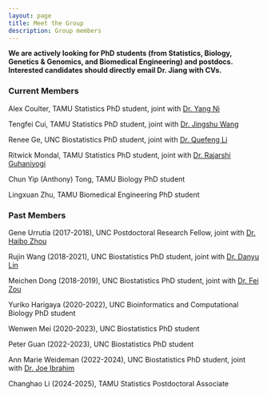 ```yaml
---
layout: page
title: Meet the Group
description: Group members
---
```


**We are actively looking for PhD students (from Statistics, Biology, Genetics & Genomics, and Biomedical Engineering) and postdocs. Interested candidates should directly email Dr. Jiang with CVs.**

### Current Members

Alex Coulter, TAMU Statistics PhD student, joint with [Dr. Yang Ni](https://sites.google.com/view/yangnistat)

Tengfei Cui, TAMU Statistics PhD student, joint with [Dr. Jingshu Wang](https://stat.uchicago.edu/people/profile/jingshu-wang/)

Renee Ge, UNC Biostatistics PhD student, joint with [Dr. Quefeng Li](https://quefengli.github.io/)

Ritwick Mondal, TAMU Statistics PhD student, joint with [Dr. Rajarshi Guhaniyogi](https://sites.google.com/view/rajguhaniyogi)

Chun Yip (Anthony) Tong, TAMU Biology PhD student

Lingxuan Zhu, TAMU Biomedical Engineering PhD student

### Past Members

Gene Urrutia (2017-2018), UNC Postdoctoral Research Fellow, joint with [Dr. Haibo Zhou](http://sph.unc.edu/adv_profile/haibo-zhou-phd/) <br/>

Rujin Wang (2018-2021), UNC Biostatistics PhD student, joint with [Dr. Danyu Lin](https://sph.unc.edu/adv_profile/danyu-lin-phd/) <br/>

Meichen Dong (2018-2019), UNC Biostatistics PhD student, joint with [Dr. Fei Zou](https://sph.unc.edu/adv_profile/fei-zou-phd/) <br/>

Yuriko Harigaya (2020-2022), UNC Bioinformatics and Computational Biology PhD student <br/>

Wenwen Mei (2020-2023), UNC Biostatistics PhD student <br/>

Peter Guan (2022-2023), UNC Biostatistics PhD student <br/>

Ann Marie Weideman (2022-2024), UNC Biostatistics PhD student, joint with [Dr. Joe Ibrahim](https://sph.unc.edu/adv_profile/joseph-g-ibrahim-phd/) <br/>

Changhao Li (2024-2025), TAMU Statistics Postdoctoral Associate <br/>
